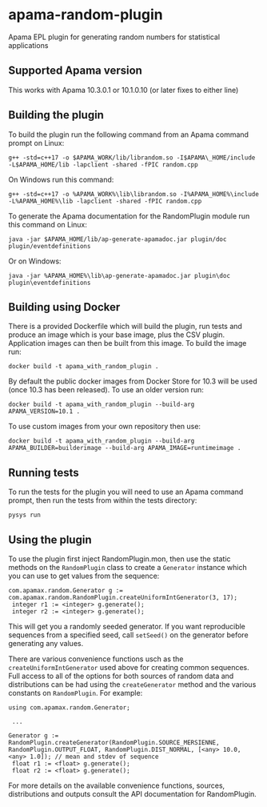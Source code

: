 # apama-random-plugin
Apama EPL plugin for generating random numbers for statistical applications

## Supported Apama version

This works with Apama 10.3.0.1 or 10.1.0.10 (or later fixes to either line)

## Building the plugin

To build the plugin run the following command from an Apama command prompt on Linux:

    g++ -std=c++17 -o $APAMA_WORK/lib/librandom.so -I$APAMA\_HOME/include -L$APAMA_HOME/lib -lapclient -shared -fPIC random.cpp

On Windows run this command:

    g++ -std=c++17 -o %APAMA_WORK%\lib\librandom.so -I%APAMA_HOME%\include -L%APAMA_HOME%\lib -lapclient -shared -fPIC random.cpp

To generate the Apama documentation for the RandomPlugin module run this command on Linux:

    java -jar $APAMA_HOME/lib/ap-generate-apamadoc.jar plugin/doc plugin/eventdefinitions

Or on Windows:

    java -jar %APAMA_HOME%\lib\ap-generate-apamadoc.jar plugin\doc plugin\eventdefinitions

## Building using Docker

There is a provided Dockerfile which will build the plugin, run tests and produce an image which is your base image, plus the CSV plugin. Application images can then be built from this image. To build the image run:

    docker build -t apama_with_random_plugin .

By default the public docker images from Docker Store for 10.3 will be used (once 10.3 has been released). To use an older version run:

    docker build -t apama_with_random_plugin --build-arg APAMA_VERSION=10.1 .

To use custom images from your own repository then use:

    docker build -t apama_with_random_plugin --build-arg APAMA_BUILDER=builderimage --build-arg APAMA_IMAGE=runtimeimage .

## Running tests

To run the tests for the plugin you will need to use an Apama command prompt, then run the tests from within the tests directory:

    pysys run


## Using the plugin

To use the plugin first inject RandomPlugin.mon, then use the static methods on the `RandomPlugin` class to create a `Generator` instance which you can use to get values from the sequence:

    com.apamax.random.Generator g := com.apamax.random.RandomPlugin.createUniformIntGenerator(3, 17);
	 integer r1 := <integer> g.generate();
	 integer r2 := <integer> g.generate();

This will get you a randomly seeded generator. If you want reproducible sequences from a specified seed, call `setSeed()` on the generator before generating any values.

There are various convenience functions usch as the `createUniformIntGenerator` used above for creating common sequences. Full access to all of the options for both sources of random data and distributions can be had using the `createGenerator` method and the various constants on `RandomPlugin`. For example:

    using com.apamax.random.Generator;

	 ...

    Generator g := RandomPlugin.createGenerator(RandomPlugin.SOURCE_MERSIENNE, RandomPlugin.OUTPUT_FLOAT, RandomPlugin.DIST_NORMAL, [<any> 10.0, <any> 1.0]); // mean and stdev of sequence
	 float r1 := <float> g.generate();
	 float r2 := <float> g.generate();

For more details on the available convenience functions, sources, distributions and outputs consult the API documentation for RandomPlugin.

